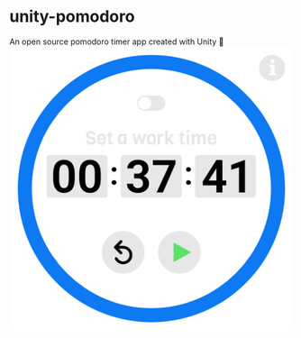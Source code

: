 # unity-pomodoro
An open source pomodoro timer app created with Unity 🍅
![Mock](sources/mocks/pomodoro-setup.png)
